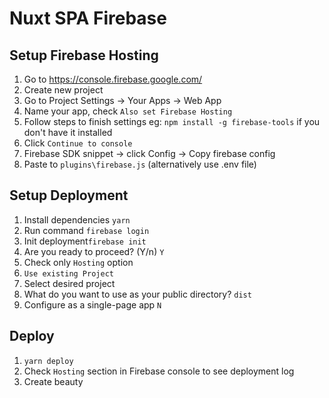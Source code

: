 # Nuxt SPA Firebase

## Setup Firebase Hosting
1. Go to https://console.firebase.google.com/
2. Create new project
3. Go to Project Settings -> Your Apps -> Web App
4. Name your app, check `Also set Firebase Hosting`
5. Follow steps to finish settings eg: `npm install -g firebase-tools` if you don't have it installed
6. Click `Continue to console`
7. Firebase SDK snippet -> click Config -> Copy firebase config
8. Paste to `plugins\firebase.js` (alternatively use .env file)

## Setup Deployment
1. Install dependencies `yarn`
2. Run command `firebase login`
3. Init deployment`firebase init`
4. Are you ready to proceed? (Y/n) `Y`
5. Check only `Hosting` option
6. `Use existing Project`
7. Select desired project
8. What do you want to use as your public directory? `dist`
9. Configure as a single-page app `N`

## Deploy 
1. `yarn deploy`
2. Check `Hosting` section in Firebase console to see deployment log
3. Create beauty
 
